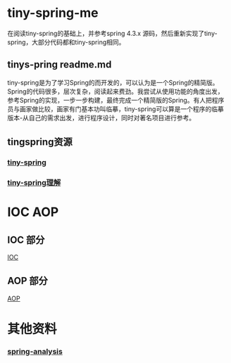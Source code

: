 # tiny-spring-me
在阅读tiny-spring的基础上，并参考spring 4.3.x 源码，然后重新实现了tiny-spring，大部分代码都和tiny-spring相同。
## tinys-pring readme.md
tiny-spring是为了学习Spring的而开发的，可以认为是一个Spring的精简版。Spring的代码很多，层次复杂，阅读起来费劲。我尝试从使用功能的角度出发，参考Spring的实现，一步一步构建，最终完成一个精简版的Spring。有人把程序员与画家做比较，画家有门基本功叫临摹，tiny-spring可以算是一个程序的临摹版本-从自己的需求出发，进行程序设计，同时对著名项目进行参考。       
## tingspring资源
### [tiny-spring ](https://github.com/code4craft/tiny-spring)   
### [tiny-spring理解](https://www.zybuluo.com/dugu9sword/note/382745#tiny-spring-%E5%88%86%E6%9E%90)

# IOC  AOP

## IOC 部分

[IOC](https://github.com/ZH379411584/tiny-spring-me/blob/master/IOC.md)

## AOP 部分

[AOP](https://github.com/ZH379411584/tiny-spring-me/blob/master/AOP.md)

# 其他资料
### [spring-analysis](https://github.com/seaswalker/spring-analysis)


